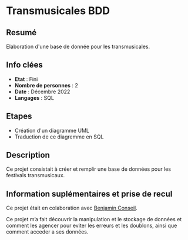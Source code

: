 # Transmusicales BDD

## Resumé

Elaboration d'une base de donnée pour les transmusicales. 

## Info clées

- **Etat** : Fini  
- **Nombre de personnes** : 2 
- **Date** : Décembre 2022 
- **Langages** : SQL

## Etapes
- Création d'un diagramme UML
- Traduction de ce diagremme en SQL

## Description

Ce projet consistait à créer et remplir une base de données pour les festivals transmusicaux.

## Information suplémentaires et prise de recul

Ce projet était en colaboration avec [Benjamin Conseil](https://github.com/conseil-benjamin). 

Ce projet m’a fait découvrir la manipulation et le stockage de données et comment les agencer pour eviter les erreurs et les doublons, ainsi que comment acceder a ses données.
